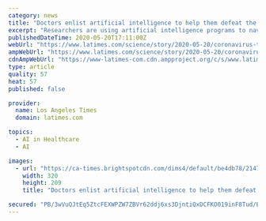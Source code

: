 ```yaml
---
category: news
title: "Doctors enlist artificial intelligence to help them defeat the coronavirus"
excerpt: "Researchers are using artificial intelligence programs to navigate the coronavirus crisis. AI helps them decide which patients are most at risk."
publishedDateTime: 2020-05-20T17:11:00Z
webUrl: "https://www.latimes.com/science/story/2020-05-20/coronavirus-tests-the-value-of-artificial-intelligence-in-medicine"
ampWebUrl: "https://www.latimes.com/science/story/2020-05-20/coronavirus-tests-the-value-of-artificial-intelligence-in-medicine?_amp=true"
cdnAmpWebUrl: "https://www-latimes-com.cdn.ampproject.org/c/s/www.latimes.com/science/story/2020-05-20/coronavirus-tests-the-value-of-artificial-intelligence-in-medicine?_amp=true"
type: article
quality: 57
heat: 57
published: false

provider:
  name: Los Angeles Times
  domain: latimes.com

topics:
  - AI in Healthcare
  - AI

images:
  - url: "https://ca-times.brightspotcdn.com/dims4/default/be4db78/2147483647/strip/true/crop/3992x2607+4+0/resize/320x209!/quality/90/?url=https%3A%2F%2Fcalifornia-times-brightspot.s3.amazonaws.com%2F4f%2F9f%2F9c490db9463c8dd051c531cebc76%2Fhttps-delivery.gettyimages.com%2Fdownloads%2F1209565790.jpg"
    width: 320
    height: 209
    title: "Doctors enlist artificial intelligence to help them defeat the coronavirus"

secured: "PB/3wVuQJtEq5ZtcFEXWPZW7ZBVr62ddj6xs3DjntiQxDCFKO019inF8Tud/BINRsku+vtZq5KaDckBDpsfxPKQEEZKpseOKFN9BSJ6T0tdWuIs1uWV792pYSmZHLNE4Zr0OEWm5gEzTlQzxvKbCNodM1Bi02kjXNfmwQbyiq+RWFnp2V9ZyFy9rHx5Bk1zVtgWrDbb3fGrel8t2/i2YjKhN6VbjOuKZcx0HcKFMhj+826iqsCmLZxgXiu+xGNfHyYRBl+GZrcmxvCDqZ2Vvo/GGL8tS8m47lQjjAZqbRlA8M3ixWWHmG89PMlRMKTIA;xpmrUVtI1akgXVI4kVNi0w=="
---
```


